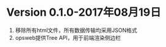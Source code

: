 <!--
格式：
标题：版本-时间
列表：TODO项目

备注：完成的TODO项则采用删除线标识，一旦当前标识版本所有TODO项均完成，则git提交后标识相应TAG
-->

# Version 0.1.0-2017年08月19日
1. 移除所有html文件，所有数据传输均采用JSON格式
2. opsweb提供Tree API，用于前端渲染侧边栏
